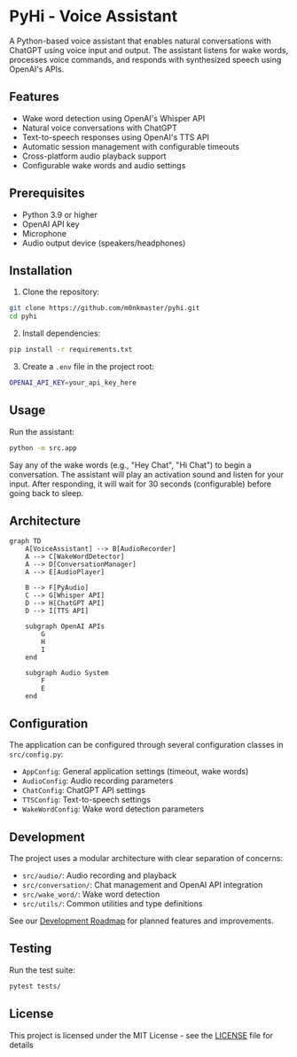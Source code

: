 # PyHi - Voice Assistant

A Python-based voice assistant that enables natural conversations with ChatGPT using voice input and output. The assistant listens for wake words, processes voice commands, and responds with synthesized speech using OpenAI's APIs.

## Features

- Wake word detection using OpenAI's Whisper API
- Natural voice conversations with ChatGPT
- Text-to-speech responses using OpenAI's TTS API
- Automatic session management with configurable timeouts
- Cross-platform audio playback support
- Configurable wake words and audio settings

## Prerequisites

- Python 3.9 or higher
- OpenAI API key
- Microphone
- Audio output device (speakers/headphones)

## Installation

1. Clone the repository:
```bash
git clone https://github.com/m0nkmaster/pyhi.git
cd pyhi
```

2. Install dependencies:
```bash
pip install -r requirements.txt
```

3. Create a `.env` file in the project root:
```bash
OPENAI_API_KEY=your_api_key_here
```

## Usage

Run the assistant:
```bash
python -m src.app
```

Say any of the wake words (e.g., "Hey Chat", "Hi Chat") to begin a conversation. The assistant will play an activation sound and listen for your input. After responding, it will wait for 30 seconds (configurable) before going back to sleep.

## Architecture

```mermaid
graph TD
    A[VoiceAssistant] --> B[AudioRecorder]
    A --> C[WakeWordDetector]
    A --> D[ConversationManager]
    A --> E[AudioPlayer]
    
    B --> F[PyAudio]
    C --> G[Whisper API]
    D --> H[ChatGPT API]
    D --> I[TTS API]
    
    subgraph OpenAI APIs
        G
        H
        I
    end
    
    subgraph Audio System
        F
        E
    end
```

## Configuration

The application can be configured through several configuration classes in `src/config.py`:

- `AppConfig`: General application settings (timeout, wake words)
- `AudioConfig`: Audio recording parameters
- `ChatConfig`: ChatGPT API settings
- `TTSConfig`: Text-to-speech settings
- `WakeWordConfig`: Wake word detection parameters

## Development

The project uses a modular architecture with clear separation of concerns:

- `src/audio/`: Audio recording and playback
- `src/conversation/`: Chat management and OpenAI API integration
- `src/wake_word/`: Wake word detection
- `src/utils/`: Common utilities and type definitions

See our [Development Roadmap](./ROADMAP.md) for planned features and improvements.

## Testing

Run the test suite:
```bash
pytest tests/
```

## License

This project is licensed under the MIT License - see the [LICENSE](./LICENSE) file for details